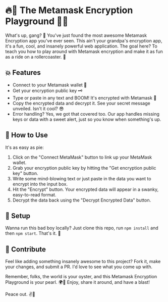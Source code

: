 # 🔥🚀 The Metamask Encryption Playground 🚀🔥

What's up, gang? 👋 You've just found the most awesome Metamask Encryption app you've ever seen. This ain't your grandpa's encryption app, it's a fun, cool, and insanely powerful web application. The goal here? To teach you how to play around with Metamask encryption and make it as fun as a ride on a rollercoaster. 🎢

## 💥 Features

- Connect to your Metamask wallet 🦊
- Get your encryption public key 🗝️
- Type or paste in any text and BOOM! It's encrypted with Metamask 🔐
- Copy the encrypted data and decrypt it. See your secret message unveiled. Isn't it cool? 😎
- Error handling? Yes, we got that covered too. Our app handles missing keys or data with a sweet alert, just so you know when something's up.

## 🎩 How to Use

It's as easy as pie:

1. Click on the "Connect MetaMask" button to link up your MetaMask wallet.
2. Grab your encryption public key by hitting the "Get encryption public key" button.
3. Write some mind-blowing text or just paste in the data you want to encrypt into the input box.
4. Hit the "Encrypt" button. Your encrypted data will appear in a swanky, easy-to-read format.
5. Decrypt the data back using the "Decrypt Encrypted Data" button.

## 🔧 Setup

Wanna run this bad boy locally? Just clone this repo, run `npm install` and then `npm start`. That's it. 🍻

## 🚀 Contribute

Feel like adding something insanely awesome to this project? Fork it, make your changes, and submit a PR. I'd love to see what you come up with.

Remember, folks, the world is your oyster, and this Metamask Encryption Playground is your pearl. 🌍💎 Enjoy, share it around, and have a blast!

Peace out. ✌️🎉

